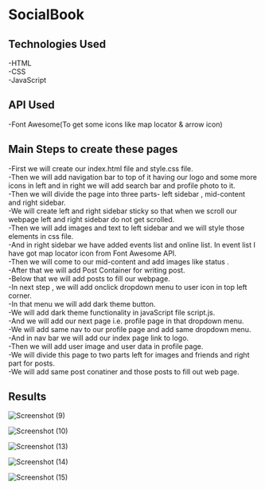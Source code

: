 # SocialBook

## Technologies Used
  -HTML<br>
  -CSS<br>
  -JavaScript<br>

## API Used
  -Font Awesome(To get some icons like map locator & arrow icon)

## Main Steps to create these pages
  -First we will create our index.html file and style.css file.<br>
  -Then we will add navigation bar to top of it having our logo and some more icons in left and in right we will add search bar and profile photo to it.<br>
  -Then we will divide the page into three parts- left sidebar , mid-content and right sidebar.<br>
  -We will create left and right sidebar sticky so that when we scroll our webpage left and right sidebar do not get scrolled.<br>
  -Then we will add images and text to left sidebar and we will style those elements in css file.<br>
  -And in right sidebar we have added events list and online list. In event list I have got map locator icon from Font Awesome API.<br>
  -Then we will come to our mid-content and add images like status .<br>
  -After that we will add Post Container for writing post.<br>
  -Below that we will add posts to fill our webpage.<br>
  -In next step , we will add onclick dropdown menu to user icon in top left corner.<br>
  -In that menu we will add dark theme button.<br>
  -We will add dark theme functionality in javaScript file script.js.<br>
  -And we will add our next page i.e. profile page in that dropdown menu.<br>
  -We will add same nav to our profile page and add same dropdown menu.<br>
  -And in nav bar we will add our index page link to logo.<br>
  -Then we will add user image and user data in profile page.<br>
  -We will divide this page to two parts left for images and friends and right part for posts.<br>
  -We will add same post conatiner and those posts to fill out web page.<br>

## Results
![Screenshot (9)](https://github.com/aman-s1/SocialBook/assets/117725652/e9124e3e-8ed6-4b25-8925-95a39cdf4312)

![Screenshot (10)](https://github.com/aman-s1/SocialBook/assets/117725652/e3f10b14-1c8d-498b-96f6-e9e91dd818a2)

![Screenshot (13)](https://github.com/aman-s1/SocialBook/assets/117725652/549fd596-1c6a-478e-9455-e867bbc88333)

![Screenshot (14)](https://github.com/aman-s1/SocialBook/assets/117725652/b52ac936-6ad8-4362-9975-c8cff6d01fbd)

![Screenshot (15)](https://github.com/aman-s1/SocialBook/assets/117725652/d7c26b15-63a6-4079-88a8-8fb2633e4950)




  
